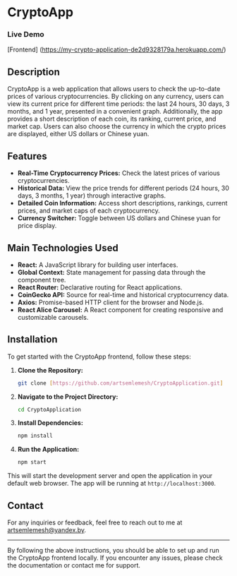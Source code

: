 # CryptoApp

### Live Demo
[Frontend] (https://my-crypto-application-de2d9328179a.herokuapp.com/)

## Description

CryptoApp is a web application that allows users to check the up-to-date prices of various cryptocurrencies. By clicking on any currency, users can view its current price for different time periods: the last 24 hours, 30 days, 3 months, and 1 year, presented in a convenient graph. Additionally, the app provides a short description of each coin, its ranking, current price, and market cap. Users can also choose the currency in which the crypto prices are displayed, either US dollars or Chinese yuan.

## Features

- **Real-Time Cryptocurrency Prices:** Check the latest prices of various cryptocurrencies.
- **Historical Data:** View the price trends for different periods (24 hours, 30 days, 3 months, 1 year) through interactive graphs.
- **Detailed Coin Information:** Access short descriptions, rankings, current prices, and market caps of each cryptocurrency.
- **Currency Switcher:** Toggle between US dollars and Chinese yuan for price display.

## Main Technologies Used

- **React:** A JavaScript library for building user interfaces.
- **Global Context:** State management for passing data through the component tree.
- **React Router:** Declarative routing for React applications.
- **CoinGecko API:** Source for real-time and historical cryptocurrency data.
- **Axios:** Promise-based HTTP client for the browser and Node.js.
- **React Alice Carousel:** A React component for creating responsive and customizable carousels.

## Installation

To get started with the CryptoApp frontend, follow these steps:

1. **Clone the Repository:**
   ```sh
   git clone [https://github.com/artsemlemesh/CryptoApplication.git]
   ```

2. **Navigate to the Project Directory:**
   ```sh
   cd CryptoApplication
   ```

3. **Install Dependencies:**
   ```sh
   npm install
   ```

4. **Run the Application:**
   ```sh
   npm start
   ```

This will start the development server and open the application in your default web browser. The app will be running at `http://localhost:3000`.

## Contact

For any inquiries or feedback, feel free to reach out to me at [artsemlemesh@yandex.by](mailto:artsemlemesh@yandex.by).

---

By following the above instructions, you should be able to set up and run the CryptoApp frontend locally. If you encounter any issues, please check the documentation or contact me for support.
